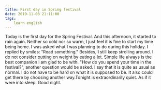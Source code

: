 ```yaml
---
title: First day in Spring festival
date: 2019-11-03 21:11:00
tags:
    learn english
---
```

Today is the first day for the Spring Festival. And this afternoon, it started to rain again. Neither so cold nor so warm, I just feel it is fine to start my time being home. I was asked what I was planning to do during this holiday. I replied by smiles: "Read something." Besides, I still keep strolling around. I do not consider putting on weight by eating a lot. Simple life always is the best companion I am glad to be with. "How do you spend your time in the festival?", another question would be asked. I say that it is quite as usual as normal. I do not have to be hard on what it is supposed to be. It also could get there by choosing another way.Tonight is extraordinarily quiet. As if it were into sleep. Good night.